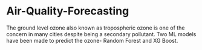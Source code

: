 # Air-Quality-Forecasting
The ground level ozone also known as tropospheric ozone is one of the concern in many cities despite being a secondary pollutant. Two ML models have been made to predict the ozone- Random Forest and XG Boost.

